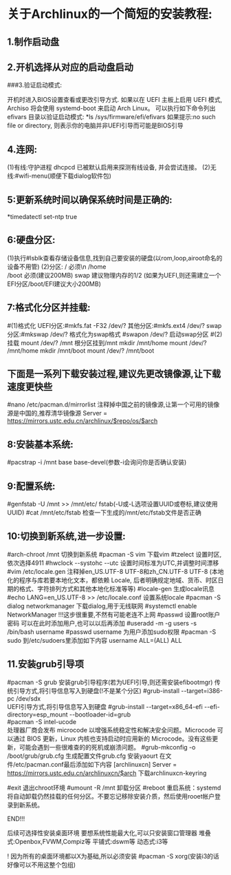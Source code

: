 关于Archlinux的一个简短的安装教程:
================================
1.制作启动盘
----------------
2.开机选择从对应的启动盘启动
----------------------------
###3.验证启动模式:

开机时进入BIOS设置查看或更改引导方式.
如果以在 UEFI 主板上启用 UEFI 模式, 
Archiso 将会使用 systemd-boot 来启动 Arch Linux。
可以执行如下命令列出 efivars 目录以验证启动模式: 
*ls /sys/firmware/efi/efivars
如果提示:no such file or directory,
则表示你的电脑并非UEFI引导而可能是BIOS引导

4.连网:
-----
(1)有线:守护进程 dhcpcd 已被默认启用来探测有线设备, 并会尝试连接。
(2)无线:#wifi-menu(顺便下载dialog软件包)

5:更新系统时间以确保系统时间是正确的:
--------------------------
*timedatectl set-ntp true

6:硬盘分区:
-------------
(1)执行#lsblk查看存储设备信息,找到自己要安装的硬盘(以rom,loop,airoot命名的设备不用管)
(2)分区:
/	必须\n
/home	
/boot	必须(建议200MB)
swap	建议物理内存的1/2
(如果为UEFI,则还需建立一个EFI分区/boot/EFI建议大小200MB)

7:格式化分区并挂载:
-----------------------
#(1)格式化
UEFI分区:#mkfs.fat -F32 /dev/?
其他分区:#mkfs.ext4 /dev/?
swap分区:#mkswap /dev/?	格式化为swap格式
	#swapon /dev/?	启动swap分区
#(2)挂载
mount /dev/? /mnt   根分区挂到/mnt
mkdir /mnt/home
mount /dev/? /mnt/home
mkdir /mnt/boot
mount /dev/? /mnt/boot


下面是一系列下载安装过程,建议先更改镜像源,让下载速度更快些
--------------------------------------------
#nano /etc/pacman.d/mirrorlist
注释掉中国之前的镜像源,让第一个可用的镜像源是中国的,推荐清华镜像源
Server = https://mirrors.ustc.edu.cn/archlinux/$repo/os/$arch

8:安装基本系统:
---------------------
#pacstrap -i /mnt base base-devel(参数-i会询问你是否确认安装)

9:配置系统:
------------------------
#genfstab -U /mnt >> /mnt/etc/
fstab(-U或-L选项设置UUID或卷标,建议使用UUID)
#cat /mnt/etc/fstab		检查一下生成的/mnt/etc/fstab文件是否正确

10:切换到新系统,进一步设置:
-----------
#arch-chroot /mnt		切换到新系统
#pacman -S vim		下载vim
#tzelect			设置时区,依次选择4911
#hwclock --systohc --utc 	设置时间标准为UTC,并调整时间漂移
#vim /etc/locale.gen	注释掉en_US.UTF-8 UTF-8和zh_CN.UTF-8 UTF-8
(本地化的程序与库若要本地化文本，都依赖 Locale, 后者明确规定地域、货币、时区日期的格式、字符排列方式和其他本地化标准等等)
#locale-gen		生成locale讯息
#echo LANG=en_US.UTF-8 >> /etc/locale.conf	设置系统locale
#pacman -S dialog	networkmanager	下载dialog,用于无线联网
#systemctl enable NetworkManager   !!!这步很重要,不然有可能老连不上网
#passwd			设置root账户密码
可以在此时添加用户,也可以以后再添加
#useradd -m -g users -s /bin/bash username
#passwd username
为用户添加sudo权限
#pacman -S sudo 
到/etc/sudoers里添加如下内容
username ALL=(ALL) ALL

11.安装grub引导项
---------------------
#pacman -S grub 		安装grub引导程序(若为UEFI引导,则还需安装efibootmgr)
传统引导方式,将引导信息写入到硬盘(!不是某个分区)
#grub-install --target=i386-pc /dev/sdx		
UEFI引导方式,将引导信息写入到硬盘
#grub-install --target=x86_64-efi --efi-directory=esp_mount --bootloader-id=grub     
#pacman -S intel-ucode	
处理器厂商会发布 microcode 以增强系统稳定性和解决安全问题。Microcode 可以通过 BIOS 更新，Linux 内核也支持启动时应用新的 Microcode。没有这些更新，可能会遇到一些很难查的的死机或崩溃问题。
#grub-mkconfig -o /boot/grub/grub.cfg	生成配置文件grub.cfg
安装yaourt
在文件/etc/pacman.conf最后添加如下内容
[archlinuxcn]
Server = https://mirrors.ustc.edu.cn/archlinuxcn/$arch
下载archlinuxcn-keyring

#exit			退出chroot环境
#umount -R /mnt		卸载分区
#reboot 		重启系统：systemd 将自动卸载仍然挂载的任何分区。不要忘记移除安装介质，然后使用rooet帐户登录到新系统。

END!!! 

后续可选择性安装桌面环境
要想系统性能最大化,可以只安装窗口管理器
堆叠式:Openbox,FVWM,Compiz等
平铺式:dswm等
动态式:i3等

! 因为所有的桌面环境都以X为基础,所以必须安装
#pacman -S xorg(安装i3的话好像可以不用这整个包组)
